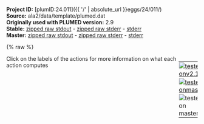 **Project ID:** [plumID:24.011]({{ '/' | absolute_url }}eggs/24/011/)  
**Source:** ala2/data/template/plumed.dat  
**Originally used with PLUMED version:** 2.9  
**Stable:** [zipped raw stdout](plumed.dat.plumed.stdout.txt.zip) - [zipped raw stderr](plumed.dat.plumed.stderr.txt.zip) - [stderr](plumed.dat.plumed.stderr)  
**Master:** [zipped raw stdout](plumed.dat.plumed_master.stdout.txt.zip) - [zipped raw stderr](plumed.dat.plumed_master.stderr.txt.zip) - [stderr](plumed.dat.plumed_master.stderr)  

{% raw %}
<div style="width: 100%; float:left">
<div style="width: 90%; float:left" id="value_details_data/ala2/data/template/plumed.dat"> Click on the labels of the actions for more information on what each action computes </div>
<div style="width: 10%; float:left"><table><tr><td style="padding:1px"><a href="plumed.dat.plumed.stderr"><img src="https://img.shields.io/badge/v2.10-passing-green.svg" alt="tested onv2.10" /></a></td></tr><tr><td style="padding:1px"><a href="plumed.dat.plumed_master.stderr"><img src="https://img.shields.io/badge/master-failed-red.svg" alt="tested onmaster" /></a></td></tr><tr><td style="padding:1px"><img src="https://img.shields.io/badge/with-LOAD-yellow.svg" alt="tested on master" /></td></tr>
</table></div></div>
<pre style="width=97%;">
<span class="plumedtooltip" style="color:blue"># vim:ft=plumed<span class="right">Enables syntax highlighting for PLUMED files in vim. See <a href="https://www.plumed.org/doc-master/user-doc/html/_vim_syntax.html">here for more details. </a><i></i></span></span>
<br/><span class="plumedtooltip" style="color:green">LOAD<span class="right">Loads a library, possibly defining new actions. <a href="https://www.plumed.org/doc-master/user-doc/html/_l_o_a_d.html" style="color:green">More details</a><i></i></span></span> <span class="plumedtooltip">FILE<span class="right">file to be loaded<i></i></span></span>=./pytorch_model_bias.cpp
<span style="color:blue" class="comment">#LOAD FILE=./pytorch_model_bias.so</span>
<br/><span style="display:none;" id="data/ala2/data/template/plumed.dat">The LOAD action with label <b></b> calculates something</span><span class="plumedtooltip" style="color:green">MOLINFO<span class="right">This command is used to provide information on the molecules that are present in your system. <a href="https://www.plumed.org/doc-master/user-doc/html/_m_o_l_i_n_f_o.html" style="color:green">More details</a><i></i></span></span> <span class="plumedtooltip">STRUCTURE<span class="right">a file in pdb format containing a reference structure<i></i></span></span>=<b name="data/ala2/data/template/plumed.dat">../input.ala2.pdb</b>

<b name="data/ala2/data/template/plumed.datphi" onclick='showPath("data/ala2/data/template/plumed.dat","data/ala2/data/template/plumed.datphi","data/ala2/data/template/plumed.datphi","brown")'>phi</b>: <span class="plumedtooltip" style="color:green">TORSION<span class="right">Calculate a torsional angle. <a href="https://www.plumed.org/doc-master/user-doc/html/_t_o_r_s_i_o_n.html" style="color:green">More details</a><i></i></span></span> <span class="plumedtooltip">ATOMS<span class="right">the four atoms involved in the torsional angle<i></i></span></span>=5,7,9,15
<span style="display:none;" id="data/ala2/data/template/plumed.datphi">The TORSION action with label <b>phi</b> calculates the following quantities:<table  align="center" frame="void" width="95%" cellpadding="5%"><tr><td width="5%"><b> Quantity </b>  </td><td><b> Description </b> </td></tr><tr><td width="5%">phi.value</td><td>the TORSION involving these atoms</td></tr></table></span><b name="data/ala2/data/template/plumed.datpsi" onclick='showPath("data/ala2/data/template/plumed.dat","data/ala2/data/template/plumed.datpsi","data/ala2/data/template/plumed.datpsi","brown")'>psi</b>: <span class="plumedtooltip" style="color:green">TORSION<span class="right">Calculate a torsional angle. <a href="https://www.plumed.org/doc-master/user-doc/html/_t_o_r_s_i_o_n.html" style="color:green">More details</a><i></i></span></span> <span class="plumedtooltip">ATOMS<span class="right">the four atoms involved in the torsional angle<i></i></span></span>=7,9,15,17
<span style="display:none;" id="data/ala2/data/template/plumed.datpsi">The TORSION action with label <b>psi</b> calculates the following quantities:<table  align="center" frame="void" width="95%" cellpadding="5%"><tr><td width="5%"><b> Quantity </b>  </td><td><b> Description </b> </td></tr><tr><td width="5%">psi.value</td><td>the TORSION involving these atoms</td></tr></table></span><b name="data/ala2/data/template/plumed.dattheta" onclick='showPath("data/ala2/data/template/plumed.dat","data/ala2/data/template/plumed.dattheta","data/ala2/data/template/plumed.dattheta","brown")'>theta</b>: <span class="plumedtooltip" style="color:green">TORSION<span class="right">Calculate a torsional angle. <a href="https://www.plumed.org/doc-master/user-doc/html/_t_o_r_s_i_o_n.html" style="color:green">More details</a><i></i></span></span> <span class="plumedtooltip">ATOMS<span class="right">the four atoms involved in the torsional angle<i></i></span></span>=6,5,7,9

<span style="display:none;" id="data/ala2/data/template/plumed.dattheta">The TORSION action with label <b>theta</b> calculates the following quantities:<table  align="center" frame="void" width="95%" cellpadding="5%"><tr><td width="5%"><b> Quantity </b>  </td><td><b> Description </b> </td></tr><tr><td width="5%">theta.value</td><td>the TORSION involving these atoms</td></tr></table></span><b name="data/ala2/data/template/plumed.datene" onclick='showPath("data/ala2/data/template/plumed.dat","data/ala2/data/template/plumed.datene","data/ala2/data/template/plumed.datene","brown")'>ene</b>: <span class="plumedtooltip" style="color:green">ENERGY<span class="right">Calculate the total potential energy of the simulation box. <a href="https://www.plumed.org/doc-master/user-doc/html/_e_n_e_r_g_y.html" style="color:green">More details</a><i></i></span></span>
<br/><span style="display:none;" id="data/ala2/data/template/plumed.datene">The ENERGY action with label <b>ene</b> calculates something</span><b name="data/ala2/data/template/plumed.datx1" onclick='showPath("data/ala2/data/template/plumed.dat","data/ala2/data/template/plumed.datx1","data/ala2/data/template/plumed.datx1","brown")'>x1</b>: <span class="plumedtooltip" style="color:green">DISTANCE<span class="right">Calculate the distance between a pair of atoms. <a href="https://www.plumed.org/doc-master/user-doc/html/_d_i_s_t_a_n_c_e.html" style="color:green">More details</a><i></i></span></span> <span class="plumedtooltip">ATOMS<span class="right">the pair of atom that we are calculating the distance between<i></i></span></span>=2,5
<span style="display:none;" id="data/ala2/data/template/plumed.datx1">The DISTANCE action with label <b>x1</b> calculates the following quantities:<table  align="center" frame="void" width="95%" cellpadding="5%"><tr><td width="5%"><b> Quantity </b>  </td><td><b> Description </b> </td></tr><tr><td width="5%">x1.value</td><td>the DISTANCE between this pair of atoms</td></tr></table></span><b name="data/ala2/data/template/plumed.datx2" onclick='showPath("data/ala2/data/template/plumed.dat","data/ala2/data/template/plumed.datx2","data/ala2/data/template/plumed.datx2","brown")'>x2</b>: <span class="plumedtooltip" style="color:green">DISTANCE<span class="right">Calculate the distance between a pair of atoms. <a href="https://www.plumed.org/doc-master/user-doc/html/_d_i_s_t_a_n_c_e.html" style="color:green">More details</a><i></i></span></span> <span class="plumedtooltip">ATOMS<span class="right">the pair of atom that we are calculating the distance between<i></i></span></span>=2,6
<span style="display:none;" id="data/ala2/data/template/plumed.datx2">The DISTANCE action with label <b>x2</b> calculates the following quantities:<table  align="center" frame="void" width="95%" cellpadding="5%"><tr><td width="5%"><b> Quantity </b>  </td><td><b> Description </b> </td></tr><tr><td width="5%">x2.value</td><td>the DISTANCE between this pair of atoms</td></tr></table></span><b name="data/ala2/data/template/plumed.datx3" onclick='showPath("data/ala2/data/template/plumed.dat","data/ala2/data/template/plumed.datx3","data/ala2/data/template/plumed.datx3","brown")'>x3</b>: <span class="plumedtooltip" style="color:green">DISTANCE<span class="right">Calculate the distance between a pair of atoms. <a href="https://www.plumed.org/doc-master/user-doc/html/_d_i_s_t_a_n_c_e.html" style="color:green">More details</a><i></i></span></span> <span class="plumedtooltip">ATOMS<span class="right">the pair of atom that we are calculating the distance between<i></i></span></span>=2,7
<span style="display:none;" id="data/ala2/data/template/plumed.datx3">The DISTANCE action with label <b>x3</b> calculates the following quantities:<table  align="center" frame="void" width="95%" cellpadding="5%"><tr><td width="5%"><b> Quantity </b>  </td><td><b> Description </b> </td></tr><tr><td width="5%">x3.value</td><td>the DISTANCE between this pair of atoms</td></tr></table></span><b name="data/ala2/data/template/plumed.datx4" onclick='showPath("data/ala2/data/template/plumed.dat","data/ala2/data/template/plumed.datx4","data/ala2/data/template/plumed.datx4","brown")'>x4</b>: <span class="plumedtooltip" style="color:green">DISTANCE<span class="right">Calculate the distance between a pair of atoms. <a href="https://www.plumed.org/doc-master/user-doc/html/_d_i_s_t_a_n_c_e.html" style="color:green">More details</a><i></i></span></span> <span class="plumedtooltip">ATOMS<span class="right">the pair of atom that we are calculating the distance between<i></i></span></span>=2,9
<span style="display:none;" id="data/ala2/data/template/plumed.datx4">The DISTANCE action with label <b>x4</b> calculates the following quantities:<table  align="center" frame="void" width="95%" cellpadding="5%"><tr><td width="5%"><b> Quantity </b>  </td><td><b> Description </b> </td></tr><tr><td width="5%">x4.value</td><td>the DISTANCE between this pair of atoms</td></tr></table></span><b name="data/ala2/data/template/plumed.datx5" onclick='showPath("data/ala2/data/template/plumed.dat","data/ala2/data/template/plumed.datx5","data/ala2/data/template/plumed.datx5","brown")'>x5</b>: <span class="plumedtooltip" style="color:green">DISTANCE<span class="right">Calculate the distance between a pair of atoms. <a href="https://www.plumed.org/doc-master/user-doc/html/_d_i_s_t_a_n_c_e.html" style="color:green">More details</a><i></i></span></span> <span class="plumedtooltip">ATOMS<span class="right">the pair of atom that we are calculating the distance between<i></i></span></span>=2,11
<span style="display:none;" id="data/ala2/data/template/plumed.datx5">The DISTANCE action with label <b>x5</b> calculates the following quantities:<table  align="center" frame="void" width="95%" cellpadding="5%"><tr><td width="5%"><b> Quantity </b>  </td><td><b> Description </b> </td></tr><tr><td width="5%">x5.value</td><td>the DISTANCE between this pair of atoms</td></tr></table></span><b name="data/ala2/data/template/plumed.datx6" onclick='showPath("data/ala2/data/template/plumed.dat","data/ala2/data/template/plumed.datx6","data/ala2/data/template/plumed.datx6","brown")'>x6</b>: <span class="plumedtooltip" style="color:green">DISTANCE<span class="right">Calculate the distance between a pair of atoms. <a href="https://www.plumed.org/doc-master/user-doc/html/_d_i_s_t_a_n_c_e.html" style="color:green">More details</a><i></i></span></span> <span class="plumedtooltip">ATOMS<span class="right">the pair of atom that we are calculating the distance between<i></i></span></span>=2,15
<span style="display:none;" id="data/ala2/data/template/plumed.datx6">The DISTANCE action with label <b>x6</b> calculates the following quantities:<table  align="center" frame="void" width="95%" cellpadding="5%"><tr><td width="5%"><b> Quantity </b>  </td><td><b> Description </b> </td></tr><tr><td width="5%">x6.value</td><td>the DISTANCE between this pair of atoms</td></tr></table></span><b name="data/ala2/data/template/plumed.datx7" onclick='showPath("data/ala2/data/template/plumed.dat","data/ala2/data/template/plumed.datx7","data/ala2/data/template/plumed.datx7","brown")'>x7</b>: <span class="plumedtooltip" style="color:green">DISTANCE<span class="right">Calculate the distance between a pair of atoms. <a href="https://www.plumed.org/doc-master/user-doc/html/_d_i_s_t_a_n_c_e.html" style="color:green">More details</a><i></i></span></span> <span class="plumedtooltip">ATOMS<span class="right">the pair of atom that we are calculating the distance between<i></i></span></span>=2,16
<span style="display:none;" id="data/ala2/data/template/plumed.datx7">The DISTANCE action with label <b>x7</b> calculates the following quantities:<table  align="center" frame="void" width="95%" cellpadding="5%"><tr><td width="5%"><b> Quantity </b>  </td><td><b> Description </b> </td></tr><tr><td width="5%">x7.value</td><td>the DISTANCE between this pair of atoms</td></tr></table></span><b name="data/ala2/data/template/plumed.datx8" onclick='showPath("data/ala2/data/template/plumed.dat","data/ala2/data/template/plumed.datx8","data/ala2/data/template/plumed.datx8","brown")'>x8</b>: <span class="plumedtooltip" style="color:green">DISTANCE<span class="right">Calculate the distance between a pair of atoms. <a href="https://www.plumed.org/doc-master/user-doc/html/_d_i_s_t_a_n_c_e.html" style="color:green">More details</a><i></i></span></span> <span class="plumedtooltip">ATOMS<span class="right">the pair of atom that we are calculating the distance between<i></i></span></span>=2,17
<span style="display:none;" id="data/ala2/data/template/plumed.datx8">The DISTANCE action with label <b>x8</b> calculates the following quantities:<table  align="center" frame="void" width="95%" cellpadding="5%"><tr><td width="5%"><b> Quantity </b>  </td><td><b> Description </b> </td></tr><tr><td width="5%">x8.value</td><td>the DISTANCE between this pair of atoms</td></tr></table></span><b name="data/ala2/data/template/plumed.datx9" onclick='showPath("data/ala2/data/template/plumed.dat","data/ala2/data/template/plumed.datx9","data/ala2/data/template/plumed.datx9","brown")'>x9</b>: <span class="plumedtooltip" style="color:green">DISTANCE<span class="right">Calculate the distance between a pair of atoms. <a href="https://www.plumed.org/doc-master/user-doc/html/_d_i_s_t_a_n_c_e.html" style="color:green">More details</a><i></i></span></span> <span class="plumedtooltip">ATOMS<span class="right">the pair of atom that we are calculating the distance between<i></i></span></span>=2,19
<span style="display:none;" id="data/ala2/data/template/plumed.datx9">The DISTANCE action with label <b>x9</b> calculates the following quantities:<table  align="center" frame="void" width="95%" cellpadding="5%"><tr><td width="5%"><b> Quantity </b>  </td><td><b> Description </b> </td></tr><tr><td width="5%">x9.value</td><td>the DISTANCE between this pair of atoms</td></tr></table></span><b name="data/ala2/data/template/plumed.datx10" onclick='showPath("data/ala2/data/template/plumed.dat","data/ala2/data/template/plumed.datx10","data/ala2/data/template/plumed.datx10","brown")'>x10</b>: <span class="plumedtooltip" style="color:green">DISTANCE<span class="right">Calculate the distance between a pair of atoms. <a href="https://www.plumed.org/doc-master/user-doc/html/_d_i_s_t_a_n_c_e.html" style="color:green">More details</a><i></i></span></span> <span class="plumedtooltip">ATOMS<span class="right">the pair of atom that we are calculating the distance between<i></i></span></span>=5,6
<span style="display:none;" id="data/ala2/data/template/plumed.datx10">The DISTANCE action with label <b>x10</b> calculates the following quantities:<table  align="center" frame="void" width="95%" cellpadding="5%"><tr><td width="5%"><b> Quantity </b>  </td><td><b> Description </b> </td></tr><tr><td width="5%">x10.value</td><td>the DISTANCE between this pair of atoms</td></tr></table></span><b name="data/ala2/data/template/plumed.datx11" onclick='showPath("data/ala2/data/template/plumed.dat","data/ala2/data/template/plumed.datx11","data/ala2/data/template/plumed.datx11","brown")'>x11</b>: <span class="plumedtooltip" style="color:green">DISTANCE<span class="right">Calculate the distance between a pair of atoms. <a href="https://www.plumed.org/doc-master/user-doc/html/_d_i_s_t_a_n_c_e.html" style="color:green">More details</a><i></i></span></span> <span class="plumedtooltip">ATOMS<span class="right">the pair of atom that we are calculating the distance between<i></i></span></span>=5,7
<span style="display:none;" id="data/ala2/data/template/plumed.datx11">The DISTANCE action with label <b>x11</b> calculates the following quantities:<table  align="center" frame="void" width="95%" cellpadding="5%"><tr><td width="5%"><b> Quantity </b>  </td><td><b> Description </b> </td></tr><tr><td width="5%">x11.value</td><td>the DISTANCE between this pair of atoms</td></tr></table></span><b name="data/ala2/data/template/plumed.datx12" onclick='showPath("data/ala2/data/template/plumed.dat","data/ala2/data/template/plumed.datx12","data/ala2/data/template/plumed.datx12","brown")'>x12</b>: <span class="plumedtooltip" style="color:green">DISTANCE<span class="right">Calculate the distance between a pair of atoms. <a href="https://www.plumed.org/doc-master/user-doc/html/_d_i_s_t_a_n_c_e.html" style="color:green">More details</a><i></i></span></span> <span class="plumedtooltip">ATOMS<span class="right">the pair of atom that we are calculating the distance between<i></i></span></span>=5,9
<span style="display:none;" id="data/ala2/data/template/plumed.datx12">The DISTANCE action with label <b>x12</b> calculates the following quantities:<table  align="center" frame="void" width="95%" cellpadding="5%"><tr><td width="5%"><b> Quantity </b>  </td><td><b> Description </b> </td></tr><tr><td width="5%">x12.value</td><td>the DISTANCE between this pair of atoms</td></tr></table></span><b name="data/ala2/data/template/plumed.datx13" onclick='showPath("data/ala2/data/template/plumed.dat","data/ala2/data/template/plumed.datx13","data/ala2/data/template/plumed.datx13","brown")'>x13</b>: <span class="plumedtooltip" style="color:green">DISTANCE<span class="right">Calculate the distance between a pair of atoms. <a href="https://www.plumed.org/doc-master/user-doc/html/_d_i_s_t_a_n_c_e.html" style="color:green">More details</a><i></i></span></span> <span class="plumedtooltip">ATOMS<span class="right">the pair of atom that we are calculating the distance between<i></i></span></span>=5,11
<span style="display:none;" id="data/ala2/data/template/plumed.datx13">The DISTANCE action with label <b>x13</b> calculates the following quantities:<table  align="center" frame="void" width="95%" cellpadding="5%"><tr><td width="5%"><b> Quantity </b>  </td><td><b> Description </b> </td></tr><tr><td width="5%">x13.value</td><td>the DISTANCE between this pair of atoms</td></tr></table></span><b name="data/ala2/data/template/plumed.datx14" onclick='showPath("data/ala2/data/template/plumed.dat","data/ala2/data/template/plumed.datx14","data/ala2/data/template/plumed.datx14","brown")'>x14</b>: <span class="plumedtooltip" style="color:green">DISTANCE<span class="right">Calculate the distance between a pair of atoms. <a href="https://www.plumed.org/doc-master/user-doc/html/_d_i_s_t_a_n_c_e.html" style="color:green">More details</a><i></i></span></span> <span class="plumedtooltip">ATOMS<span class="right">the pair of atom that we are calculating the distance between<i></i></span></span>=5,15
<span style="display:none;" id="data/ala2/data/template/plumed.datx14">The DISTANCE action with label <b>x14</b> calculates the following quantities:<table  align="center" frame="void" width="95%" cellpadding="5%"><tr><td width="5%"><b> Quantity </b>  </td><td><b> Description </b> </td></tr><tr><td width="5%">x14.value</td><td>the DISTANCE between this pair of atoms</td></tr></table></span><b name="data/ala2/data/template/plumed.datx15" onclick='showPath("data/ala2/data/template/plumed.dat","data/ala2/data/template/plumed.datx15","data/ala2/data/template/plumed.datx15","brown")'>x15</b>: <span class="plumedtooltip" style="color:green">DISTANCE<span class="right">Calculate the distance between a pair of atoms. <a href="https://www.plumed.org/doc-master/user-doc/html/_d_i_s_t_a_n_c_e.html" style="color:green">More details</a><i></i></span></span> <span class="plumedtooltip">ATOMS<span class="right">the pair of atom that we are calculating the distance between<i></i></span></span>=5,16
<span style="display:none;" id="data/ala2/data/template/plumed.datx15">The DISTANCE action with label <b>x15</b> calculates the following quantities:<table  align="center" frame="void" width="95%" cellpadding="5%"><tr><td width="5%"><b> Quantity </b>  </td><td><b> Description </b> </td></tr><tr><td width="5%">x15.value</td><td>the DISTANCE between this pair of atoms</td></tr></table></span><b name="data/ala2/data/template/plumed.datx16" onclick='showPath("data/ala2/data/template/plumed.dat","data/ala2/data/template/plumed.datx16","data/ala2/data/template/plumed.datx16","brown")'>x16</b>: <span class="plumedtooltip" style="color:green">DISTANCE<span class="right">Calculate the distance between a pair of atoms. <a href="https://www.plumed.org/doc-master/user-doc/html/_d_i_s_t_a_n_c_e.html" style="color:green">More details</a><i></i></span></span> <span class="plumedtooltip">ATOMS<span class="right">the pair of atom that we are calculating the distance between<i></i></span></span>=5,17
<span style="display:none;" id="data/ala2/data/template/plumed.datx16">The DISTANCE action with label <b>x16</b> calculates the following quantities:<table  align="center" frame="void" width="95%" cellpadding="5%"><tr><td width="5%"><b> Quantity </b>  </td><td><b> Description </b> </td></tr><tr><td width="5%">x16.value</td><td>the DISTANCE between this pair of atoms</td></tr></table></span><b name="data/ala2/data/template/plumed.datx17" onclick='showPath("data/ala2/data/template/plumed.dat","data/ala2/data/template/plumed.datx17","data/ala2/data/template/plumed.datx17","brown")'>x17</b>: <span class="plumedtooltip" style="color:green">DISTANCE<span class="right">Calculate the distance between a pair of atoms. <a href="https://www.plumed.org/doc-master/user-doc/html/_d_i_s_t_a_n_c_e.html" style="color:green">More details</a><i></i></span></span> <span class="plumedtooltip">ATOMS<span class="right">the pair of atom that we are calculating the distance between<i></i></span></span>=5,19
<span style="display:none;" id="data/ala2/data/template/plumed.datx17">The DISTANCE action with label <b>x17</b> calculates the following quantities:<table  align="center" frame="void" width="95%" cellpadding="5%"><tr><td width="5%"><b> Quantity </b>  </td><td><b> Description </b> </td></tr><tr><td width="5%">x17.value</td><td>the DISTANCE between this pair of atoms</td></tr></table></span><b name="data/ala2/data/template/plumed.datx18" onclick='showPath("data/ala2/data/template/plumed.dat","data/ala2/data/template/plumed.datx18","data/ala2/data/template/plumed.datx18","brown")'>x18</b>: <span class="plumedtooltip" style="color:green">DISTANCE<span class="right">Calculate the distance between a pair of atoms. <a href="https://www.plumed.org/doc-master/user-doc/html/_d_i_s_t_a_n_c_e.html" style="color:green">More details</a><i></i></span></span> <span class="plumedtooltip">ATOMS<span class="right">the pair of atom that we are calculating the distance between<i></i></span></span>=6,7
<span style="display:none;" id="data/ala2/data/template/plumed.datx18">The DISTANCE action with label <b>x18</b> calculates the following quantities:<table  align="center" frame="void" width="95%" cellpadding="5%"><tr><td width="5%"><b> Quantity </b>  </td><td><b> Description </b> </td></tr><tr><td width="5%">x18.value</td><td>the DISTANCE between this pair of atoms</td></tr></table></span><b name="data/ala2/data/template/plumed.datx19" onclick='showPath("data/ala2/data/template/plumed.dat","data/ala2/data/template/plumed.datx19","data/ala2/data/template/plumed.datx19","brown")'>x19</b>: <span class="plumedtooltip" style="color:green">DISTANCE<span class="right">Calculate the distance between a pair of atoms. <a href="https://www.plumed.org/doc-master/user-doc/html/_d_i_s_t_a_n_c_e.html" style="color:green">More details</a><i></i></span></span> <span class="plumedtooltip">ATOMS<span class="right">the pair of atom that we are calculating the distance between<i></i></span></span>=6,9
<span style="display:none;" id="data/ala2/data/template/plumed.datx19">The DISTANCE action with label <b>x19</b> calculates the following quantities:<table  align="center" frame="void" width="95%" cellpadding="5%"><tr><td width="5%"><b> Quantity </b>  </td><td><b> Description </b> </td></tr><tr><td width="5%">x19.value</td><td>the DISTANCE between this pair of atoms</td></tr></table></span><b name="data/ala2/data/template/plumed.datx20" onclick='showPath("data/ala2/data/template/plumed.dat","data/ala2/data/template/plumed.datx20","data/ala2/data/template/plumed.datx20","brown")'>x20</b>: <span class="plumedtooltip" style="color:green">DISTANCE<span class="right">Calculate the distance between a pair of atoms. <a href="https://www.plumed.org/doc-master/user-doc/html/_d_i_s_t_a_n_c_e.html" style="color:green">More details</a><i></i></span></span> <span class="plumedtooltip">ATOMS<span class="right">the pair of atom that we are calculating the distance between<i></i></span></span>=6,11
<span style="display:none;" id="data/ala2/data/template/plumed.datx20">The DISTANCE action with label <b>x20</b> calculates the following quantities:<table  align="center" frame="void" width="95%" cellpadding="5%"><tr><td width="5%"><b> Quantity </b>  </td><td><b> Description </b> </td></tr><tr><td width="5%">x20.value</td><td>the DISTANCE between this pair of atoms</td></tr></table></span><b name="data/ala2/data/template/plumed.datx21" onclick='showPath("data/ala2/data/template/plumed.dat","data/ala2/data/template/plumed.datx21","data/ala2/data/template/plumed.datx21","brown")'>x21</b>: <span class="plumedtooltip" style="color:green">DISTANCE<span class="right">Calculate the distance between a pair of atoms. <a href="https://www.plumed.org/doc-master/user-doc/html/_d_i_s_t_a_n_c_e.html" style="color:green">More details</a><i></i></span></span> <span class="plumedtooltip">ATOMS<span class="right">the pair of atom that we are calculating the distance between<i></i></span></span>=6,15
<span style="display:none;" id="data/ala2/data/template/plumed.datx21">The DISTANCE action with label <b>x21</b> calculates the following quantities:<table  align="center" frame="void" width="95%" cellpadding="5%"><tr><td width="5%"><b> Quantity </b>  </td><td><b> Description </b> </td></tr><tr><td width="5%">x21.value</td><td>the DISTANCE between this pair of atoms</td></tr></table></span><b name="data/ala2/data/template/plumed.datx22" onclick='showPath("data/ala2/data/template/plumed.dat","data/ala2/data/template/plumed.datx22","data/ala2/data/template/plumed.datx22","brown")'>x22</b>: <span class="plumedtooltip" style="color:green">DISTANCE<span class="right">Calculate the distance between a pair of atoms. <a href="https://www.plumed.org/doc-master/user-doc/html/_d_i_s_t_a_n_c_e.html" style="color:green">More details</a><i></i></span></span> <span class="plumedtooltip">ATOMS<span class="right">the pair of atom that we are calculating the distance between<i></i></span></span>=6,16
<span style="display:none;" id="data/ala2/data/template/plumed.datx22">The DISTANCE action with label <b>x22</b> calculates the following quantities:<table  align="center" frame="void" width="95%" cellpadding="5%"><tr><td width="5%"><b> Quantity </b>  </td><td><b> Description </b> </td></tr><tr><td width="5%">x22.value</td><td>the DISTANCE between this pair of atoms</td></tr></table></span><b name="data/ala2/data/template/plumed.datx23" onclick='showPath("data/ala2/data/template/plumed.dat","data/ala2/data/template/plumed.datx23","data/ala2/data/template/plumed.datx23","brown")'>x23</b>: <span class="plumedtooltip" style="color:green">DISTANCE<span class="right">Calculate the distance between a pair of atoms. <a href="https://www.plumed.org/doc-master/user-doc/html/_d_i_s_t_a_n_c_e.html" style="color:green">More details</a><i></i></span></span> <span class="plumedtooltip">ATOMS<span class="right">the pair of atom that we are calculating the distance between<i></i></span></span>=6,17
<span style="display:none;" id="data/ala2/data/template/plumed.datx23">The DISTANCE action with label <b>x23</b> calculates the following quantities:<table  align="center" frame="void" width="95%" cellpadding="5%"><tr><td width="5%"><b> Quantity </b>  </td><td><b> Description </b> </td></tr><tr><td width="5%">x23.value</td><td>the DISTANCE between this pair of atoms</td></tr></table></span><b name="data/ala2/data/template/plumed.datx24" onclick='showPath("data/ala2/data/template/plumed.dat","data/ala2/data/template/plumed.datx24","data/ala2/data/template/plumed.datx24","brown")'>x24</b>: <span class="plumedtooltip" style="color:green">DISTANCE<span class="right">Calculate the distance between a pair of atoms. <a href="https://www.plumed.org/doc-master/user-doc/html/_d_i_s_t_a_n_c_e.html" style="color:green">More details</a><i></i></span></span> <span class="plumedtooltip">ATOMS<span class="right">the pair of atom that we are calculating the distance between<i></i></span></span>=6,19
<span style="display:none;" id="data/ala2/data/template/plumed.datx24">The DISTANCE action with label <b>x24</b> calculates the following quantities:<table  align="center" frame="void" width="95%" cellpadding="5%"><tr><td width="5%"><b> Quantity </b>  </td><td><b> Description </b> </td></tr><tr><td width="5%">x24.value</td><td>the DISTANCE between this pair of atoms</td></tr></table></span><b name="data/ala2/data/template/plumed.datx25" onclick='showPath("data/ala2/data/template/plumed.dat","data/ala2/data/template/plumed.datx25","data/ala2/data/template/plumed.datx25","brown")'>x25</b>: <span class="plumedtooltip" style="color:green">DISTANCE<span class="right">Calculate the distance between a pair of atoms. <a href="https://www.plumed.org/doc-master/user-doc/html/_d_i_s_t_a_n_c_e.html" style="color:green">More details</a><i></i></span></span> <span class="plumedtooltip">ATOMS<span class="right">the pair of atom that we are calculating the distance between<i></i></span></span>=7,9
<span style="display:none;" id="data/ala2/data/template/plumed.datx25">The DISTANCE action with label <b>x25</b> calculates the following quantities:<table  align="center" frame="void" width="95%" cellpadding="5%"><tr><td width="5%"><b> Quantity </b>  </td><td><b> Description </b> </td></tr><tr><td width="5%">x25.value</td><td>the DISTANCE between this pair of atoms</td></tr></table></span><b name="data/ala2/data/template/plumed.datx26" onclick='showPath("data/ala2/data/template/plumed.dat","data/ala2/data/template/plumed.datx26","data/ala2/data/template/plumed.datx26","brown")'>x26</b>: <span class="plumedtooltip" style="color:green">DISTANCE<span class="right">Calculate the distance between a pair of atoms. <a href="https://www.plumed.org/doc-master/user-doc/html/_d_i_s_t_a_n_c_e.html" style="color:green">More details</a><i></i></span></span> <span class="plumedtooltip">ATOMS<span class="right">the pair of atom that we are calculating the distance between<i></i></span></span>=7,11
<span style="display:none;" id="data/ala2/data/template/plumed.datx26">The DISTANCE action with label <b>x26</b> calculates the following quantities:<table  align="center" frame="void" width="95%" cellpadding="5%"><tr><td width="5%"><b> Quantity </b>  </td><td><b> Description </b> </td></tr><tr><td width="5%">x26.value</td><td>the DISTANCE between this pair of atoms</td></tr></table></span><b name="data/ala2/data/template/plumed.datx27" onclick='showPath("data/ala2/data/template/plumed.dat","data/ala2/data/template/plumed.datx27","data/ala2/data/template/plumed.datx27","brown")'>x27</b>: <span class="plumedtooltip" style="color:green">DISTANCE<span class="right">Calculate the distance between a pair of atoms. <a href="https://www.plumed.org/doc-master/user-doc/html/_d_i_s_t_a_n_c_e.html" style="color:green">More details</a><i></i></span></span> <span class="plumedtooltip">ATOMS<span class="right">the pair of atom that we are calculating the distance between<i></i></span></span>=7,15
<span style="display:none;" id="data/ala2/data/template/plumed.datx27">The DISTANCE action with label <b>x27</b> calculates the following quantities:<table  align="center" frame="void" width="95%" cellpadding="5%"><tr><td width="5%"><b> Quantity </b>  </td><td><b> Description </b> </td></tr><tr><td width="5%">x27.value</td><td>the DISTANCE between this pair of atoms</td></tr></table></span><b name="data/ala2/data/template/plumed.datx28" onclick='showPath("data/ala2/data/template/plumed.dat","data/ala2/data/template/plumed.datx28","data/ala2/data/template/plumed.datx28","brown")'>x28</b>: <span class="plumedtooltip" style="color:green">DISTANCE<span class="right">Calculate the distance between a pair of atoms. <a href="https://www.plumed.org/doc-master/user-doc/html/_d_i_s_t_a_n_c_e.html" style="color:green">More details</a><i></i></span></span> <span class="plumedtooltip">ATOMS<span class="right">the pair of atom that we are calculating the distance between<i></i></span></span>=7,16
<span style="display:none;" id="data/ala2/data/template/plumed.datx28">The DISTANCE action with label <b>x28</b> calculates the following quantities:<table  align="center" frame="void" width="95%" cellpadding="5%"><tr><td width="5%"><b> Quantity </b>  </td><td><b> Description </b> </td></tr><tr><td width="5%">x28.value</td><td>the DISTANCE between this pair of atoms</td></tr></table></span><b name="data/ala2/data/template/plumed.datx29" onclick='showPath("data/ala2/data/template/plumed.dat","data/ala2/data/template/plumed.datx29","data/ala2/data/template/plumed.datx29","brown")'>x29</b>: <span class="plumedtooltip" style="color:green">DISTANCE<span class="right">Calculate the distance between a pair of atoms. <a href="https://www.plumed.org/doc-master/user-doc/html/_d_i_s_t_a_n_c_e.html" style="color:green">More details</a><i></i></span></span> <span class="plumedtooltip">ATOMS<span class="right">the pair of atom that we are calculating the distance between<i></i></span></span>=7,17
<span style="display:none;" id="data/ala2/data/template/plumed.datx29">The DISTANCE action with label <b>x29</b> calculates the following quantities:<table  align="center" frame="void" width="95%" cellpadding="5%"><tr><td width="5%"><b> Quantity </b>  </td><td><b> Description </b> </td></tr><tr><td width="5%">x29.value</td><td>the DISTANCE between this pair of atoms</td></tr></table></span><b name="data/ala2/data/template/plumed.datx30" onclick='showPath("data/ala2/data/template/plumed.dat","data/ala2/data/template/plumed.datx30","data/ala2/data/template/plumed.datx30","brown")'>x30</b>: <span class="plumedtooltip" style="color:green">DISTANCE<span class="right">Calculate the distance between a pair of atoms. <a href="https://www.plumed.org/doc-master/user-doc/html/_d_i_s_t_a_n_c_e.html" style="color:green">More details</a><i></i></span></span> <span class="plumedtooltip">ATOMS<span class="right">the pair of atom that we are calculating the distance between<i></i></span></span>=7,19
<span style="display:none;" id="data/ala2/data/template/plumed.datx30">The DISTANCE action with label <b>x30</b> calculates the following quantities:<table  align="center" frame="void" width="95%" cellpadding="5%"><tr><td width="5%"><b> Quantity </b>  </td><td><b> Description </b> </td></tr><tr><td width="5%">x30.value</td><td>the DISTANCE between this pair of atoms</td></tr></table></span><b name="data/ala2/data/template/plumed.datx31" onclick='showPath("data/ala2/data/template/plumed.dat","data/ala2/data/template/plumed.datx31","data/ala2/data/template/plumed.datx31","brown")'>x31</b>: <span class="plumedtooltip" style="color:green">DISTANCE<span class="right">Calculate the distance between a pair of atoms. <a href="https://www.plumed.org/doc-master/user-doc/html/_d_i_s_t_a_n_c_e.html" style="color:green">More details</a><i></i></span></span> <span class="plumedtooltip">ATOMS<span class="right">the pair of atom that we are calculating the distance between<i></i></span></span>=9,11
<span style="display:none;" id="data/ala2/data/template/plumed.datx31">The DISTANCE action with label <b>x31</b> calculates the following quantities:<table  align="center" frame="void" width="95%" cellpadding="5%"><tr><td width="5%"><b> Quantity </b>  </td><td><b> Description </b> </td></tr><tr><td width="5%">x31.value</td><td>the DISTANCE between this pair of atoms</td></tr></table></span><b name="data/ala2/data/template/plumed.datx32" onclick='showPath("data/ala2/data/template/plumed.dat","data/ala2/data/template/plumed.datx32","data/ala2/data/template/plumed.datx32","brown")'>x32</b>: <span class="plumedtooltip" style="color:green">DISTANCE<span class="right">Calculate the distance between a pair of atoms. <a href="https://www.plumed.org/doc-master/user-doc/html/_d_i_s_t_a_n_c_e.html" style="color:green">More details</a><i></i></span></span> <span class="plumedtooltip">ATOMS<span class="right">the pair of atom that we are calculating the distance between<i></i></span></span>=9,15
<span style="display:none;" id="data/ala2/data/template/plumed.datx32">The DISTANCE action with label <b>x32</b> calculates the following quantities:<table  align="center" frame="void" width="95%" cellpadding="5%"><tr><td width="5%"><b> Quantity </b>  </td><td><b> Description </b> </td></tr><tr><td width="5%">x32.value</td><td>the DISTANCE between this pair of atoms</td></tr></table></span><b name="data/ala2/data/template/plumed.datx33" onclick='showPath("data/ala2/data/template/plumed.dat","data/ala2/data/template/plumed.datx33","data/ala2/data/template/plumed.datx33","brown")'>x33</b>: <span class="plumedtooltip" style="color:green">DISTANCE<span class="right">Calculate the distance between a pair of atoms. <a href="https://www.plumed.org/doc-master/user-doc/html/_d_i_s_t_a_n_c_e.html" style="color:green">More details</a><i></i></span></span> <span class="plumedtooltip">ATOMS<span class="right">the pair of atom that we are calculating the distance between<i></i></span></span>=9,16
<span style="display:none;" id="data/ala2/data/template/plumed.datx33">The DISTANCE action with label <b>x33</b> calculates the following quantities:<table  align="center" frame="void" width="95%" cellpadding="5%"><tr><td width="5%"><b> Quantity </b>  </td><td><b> Description </b> </td></tr><tr><td width="5%">x33.value</td><td>the DISTANCE between this pair of atoms</td></tr></table></span><b name="data/ala2/data/template/plumed.datx34" onclick='showPath("data/ala2/data/template/plumed.dat","data/ala2/data/template/plumed.datx34","data/ala2/data/template/plumed.datx34","brown")'>x34</b>: <span class="plumedtooltip" style="color:green">DISTANCE<span class="right">Calculate the distance between a pair of atoms. <a href="https://www.plumed.org/doc-master/user-doc/html/_d_i_s_t_a_n_c_e.html" style="color:green">More details</a><i></i></span></span> <span class="plumedtooltip">ATOMS<span class="right">the pair of atom that we are calculating the distance between<i></i></span></span>=9,17
<span style="display:none;" id="data/ala2/data/template/plumed.datx34">The DISTANCE action with label <b>x34</b> calculates the following quantities:<table  align="center" frame="void" width="95%" cellpadding="5%"><tr><td width="5%"><b> Quantity </b>  </td><td><b> Description </b> </td></tr><tr><td width="5%">x34.value</td><td>the DISTANCE between this pair of atoms</td></tr></table></span><b name="data/ala2/data/template/plumed.datx35" onclick='showPath("data/ala2/data/template/plumed.dat","data/ala2/data/template/plumed.datx35","data/ala2/data/template/plumed.datx35","brown")'>x35</b>: <span class="plumedtooltip" style="color:green">DISTANCE<span class="right">Calculate the distance between a pair of atoms. <a href="https://www.plumed.org/doc-master/user-doc/html/_d_i_s_t_a_n_c_e.html" style="color:green">More details</a><i></i></span></span> <span class="plumedtooltip">ATOMS<span class="right">the pair of atom that we are calculating the distance between<i></i></span></span>=9,19
<span style="display:none;" id="data/ala2/data/template/plumed.datx35">The DISTANCE action with label <b>x35</b> calculates the following quantities:<table  align="center" frame="void" width="95%" cellpadding="5%"><tr><td width="5%"><b> Quantity </b>  </td><td><b> Description </b> </td></tr><tr><td width="5%">x35.value</td><td>the DISTANCE between this pair of atoms</td></tr></table></span><b name="data/ala2/data/template/plumed.datx36" onclick='showPath("data/ala2/data/template/plumed.dat","data/ala2/data/template/plumed.datx36","data/ala2/data/template/plumed.datx36","brown")'>x36</b>: <span class="plumedtooltip" style="color:green">DISTANCE<span class="right">Calculate the distance between a pair of atoms. <a href="https://www.plumed.org/doc-master/user-doc/html/_d_i_s_t_a_n_c_e.html" style="color:green">More details</a><i></i></span></span> <span class="plumedtooltip">ATOMS<span class="right">the pair of atom that we are calculating the distance between<i></i></span></span>=11,15
<span style="display:none;" id="data/ala2/data/template/plumed.datx36">The DISTANCE action with label <b>x36</b> calculates the following quantities:<table  align="center" frame="void" width="95%" cellpadding="5%"><tr><td width="5%"><b> Quantity </b>  </td><td><b> Description </b> </td></tr><tr><td width="5%">x36.value</td><td>the DISTANCE between this pair of atoms</td></tr></table></span><b name="data/ala2/data/template/plumed.datx37" onclick='showPath("data/ala2/data/template/plumed.dat","data/ala2/data/template/plumed.datx37","data/ala2/data/template/plumed.datx37","brown")'>x37</b>: <span class="plumedtooltip" style="color:green">DISTANCE<span class="right">Calculate the distance between a pair of atoms. <a href="https://www.plumed.org/doc-master/user-doc/html/_d_i_s_t_a_n_c_e.html" style="color:green">More details</a><i></i></span></span> <span class="plumedtooltip">ATOMS<span class="right">the pair of atom that we are calculating the distance between<i></i></span></span>=11,16
<span style="display:none;" id="data/ala2/data/template/plumed.datx37">The DISTANCE action with label <b>x37</b> calculates the following quantities:<table  align="center" frame="void" width="95%" cellpadding="5%"><tr><td width="5%"><b> Quantity </b>  </td><td><b> Description </b> </td></tr><tr><td width="5%">x37.value</td><td>the DISTANCE between this pair of atoms</td></tr></table></span><b name="data/ala2/data/template/plumed.datx38" onclick='showPath("data/ala2/data/template/plumed.dat","data/ala2/data/template/plumed.datx38","data/ala2/data/template/plumed.datx38","brown")'>x38</b>: <span class="plumedtooltip" style="color:green">DISTANCE<span class="right">Calculate the distance between a pair of atoms. <a href="https://www.plumed.org/doc-master/user-doc/html/_d_i_s_t_a_n_c_e.html" style="color:green">More details</a><i></i></span></span> <span class="plumedtooltip">ATOMS<span class="right">the pair of atom that we are calculating the distance between<i></i></span></span>=11,17
<span style="display:none;" id="data/ala2/data/template/plumed.datx38">The DISTANCE action with label <b>x38</b> calculates the following quantities:<table  align="center" frame="void" width="95%" cellpadding="5%"><tr><td width="5%"><b> Quantity </b>  </td><td><b> Description </b> </td></tr><tr><td width="5%">x38.value</td><td>the DISTANCE between this pair of atoms</td></tr></table></span><b name="data/ala2/data/template/plumed.datx39" onclick='showPath("data/ala2/data/template/plumed.dat","data/ala2/data/template/plumed.datx39","data/ala2/data/template/plumed.datx39","brown")'>x39</b>: <span class="plumedtooltip" style="color:green">DISTANCE<span class="right">Calculate the distance between a pair of atoms. <a href="https://www.plumed.org/doc-master/user-doc/html/_d_i_s_t_a_n_c_e.html" style="color:green">More details</a><i></i></span></span> <span class="plumedtooltip">ATOMS<span class="right">the pair of atom that we are calculating the distance between<i></i></span></span>=11,19
<span style="display:none;" id="data/ala2/data/template/plumed.datx39">The DISTANCE action with label <b>x39</b> calculates the following quantities:<table  align="center" frame="void" width="95%" cellpadding="5%"><tr><td width="5%"><b> Quantity </b>  </td><td><b> Description </b> </td></tr><tr><td width="5%">x39.value</td><td>the DISTANCE between this pair of atoms</td></tr></table></span><b name="data/ala2/data/template/plumed.datx40" onclick='showPath("data/ala2/data/template/plumed.dat","data/ala2/data/template/plumed.datx40","data/ala2/data/template/plumed.datx40","brown")'>x40</b>: <span class="plumedtooltip" style="color:green">DISTANCE<span class="right">Calculate the distance between a pair of atoms. <a href="https://www.plumed.org/doc-master/user-doc/html/_d_i_s_t_a_n_c_e.html" style="color:green">More details</a><i></i></span></span> <span class="plumedtooltip">ATOMS<span class="right">the pair of atom that we are calculating the distance between<i></i></span></span>=15,16
<span style="display:none;" id="data/ala2/data/template/plumed.datx40">The DISTANCE action with label <b>x40</b> calculates the following quantities:<table  align="center" frame="void" width="95%" cellpadding="5%"><tr><td width="5%"><b> Quantity </b>  </td><td><b> Description </b> </td></tr><tr><td width="5%">x40.value</td><td>the DISTANCE between this pair of atoms</td></tr></table></span><b name="data/ala2/data/template/plumed.datx41" onclick='showPath("data/ala2/data/template/plumed.dat","data/ala2/data/template/plumed.datx41","data/ala2/data/template/plumed.datx41","brown")'>x41</b>: <span class="plumedtooltip" style="color:green">DISTANCE<span class="right">Calculate the distance between a pair of atoms. <a href="https://www.plumed.org/doc-master/user-doc/html/_d_i_s_t_a_n_c_e.html" style="color:green">More details</a><i></i></span></span> <span class="plumedtooltip">ATOMS<span class="right">the pair of atom that we are calculating the distance between<i></i></span></span>=15,17
<span style="display:none;" id="data/ala2/data/template/plumed.datx41">The DISTANCE action with label <b>x41</b> calculates the following quantities:<table  align="center" frame="void" width="95%" cellpadding="5%"><tr><td width="5%"><b> Quantity </b>  </td><td><b> Description </b> </td></tr><tr><td width="5%">x41.value</td><td>the DISTANCE between this pair of atoms</td></tr></table></span><b name="data/ala2/data/template/plumed.datx42" onclick='showPath("data/ala2/data/template/plumed.dat","data/ala2/data/template/plumed.datx42","data/ala2/data/template/plumed.datx42","brown")'>x42</b>: <span class="plumedtooltip" style="color:green">DISTANCE<span class="right">Calculate the distance between a pair of atoms. <a href="https://www.plumed.org/doc-master/user-doc/html/_d_i_s_t_a_n_c_e.html" style="color:green">More details</a><i></i></span></span> <span class="plumedtooltip">ATOMS<span class="right">the pair of atom that we are calculating the distance between<i></i></span></span>=15,19
<span style="display:none;" id="data/ala2/data/template/plumed.datx42">The DISTANCE action with label <b>x42</b> calculates the following quantities:<table  align="center" frame="void" width="95%" cellpadding="5%"><tr><td width="5%"><b> Quantity </b>  </td><td><b> Description </b> </td></tr><tr><td width="5%">x42.value</td><td>the DISTANCE between this pair of atoms</td></tr></table></span><b name="data/ala2/data/template/plumed.datx43" onclick='showPath("data/ala2/data/template/plumed.dat","data/ala2/data/template/plumed.datx43","data/ala2/data/template/plumed.datx43","brown")'>x43</b>: <span class="plumedtooltip" style="color:green">DISTANCE<span class="right">Calculate the distance between a pair of atoms. <a href="https://www.plumed.org/doc-master/user-doc/html/_d_i_s_t_a_n_c_e.html" style="color:green">More details</a><i></i></span></span> <span class="plumedtooltip">ATOMS<span class="right">the pair of atom that we are calculating the distance between<i></i></span></span>=16,17
<span style="display:none;" id="data/ala2/data/template/plumed.datx43">The DISTANCE action with label <b>x43</b> calculates the following quantities:<table  align="center" frame="void" width="95%" cellpadding="5%"><tr><td width="5%"><b> Quantity </b>  </td><td><b> Description </b> </td></tr><tr><td width="5%">x43.value</td><td>the DISTANCE between this pair of atoms</td></tr></table></span><b name="data/ala2/data/template/plumed.datx44" onclick='showPath("data/ala2/data/template/plumed.dat","data/ala2/data/template/plumed.datx44","data/ala2/data/template/plumed.datx44","brown")'>x44</b>: <span class="plumedtooltip" style="color:green">DISTANCE<span class="right">Calculate the distance between a pair of atoms. <a href="https://www.plumed.org/doc-master/user-doc/html/_d_i_s_t_a_n_c_e.html" style="color:green">More details</a><i></i></span></span> <span class="plumedtooltip">ATOMS<span class="right">the pair of atom that we are calculating the distance between<i></i></span></span>=16,19
<span style="display:none;" id="data/ala2/data/template/plumed.datx44">The DISTANCE action with label <b>x44</b> calculates the following quantities:<table  align="center" frame="void" width="95%" cellpadding="5%"><tr><td width="5%"><b> Quantity </b>  </td><td><b> Description </b> </td></tr><tr><td width="5%">x44.value</td><td>the DISTANCE between this pair of atoms</td></tr></table></span><b name="data/ala2/data/template/plumed.datx45" onclick='showPath("data/ala2/data/template/plumed.dat","data/ala2/data/template/plumed.datx45","data/ala2/data/template/plumed.datx45","brown")'>x45</b>: <span class="plumedtooltip" style="color:green">DISTANCE<span class="right">Calculate the distance between a pair of atoms. <a href="https://www.plumed.org/doc-master/user-doc/html/_d_i_s_t_a_n_c_e.html" style="color:green">More details</a><i></i></span></span> <span class="plumedtooltip">ATOMS<span class="right">the pair of atom that we are calculating the distance between<i></i></span></span>=17,19

<span style="color:blue" class="comment">### Define positions</span>
<span style="display:none;" id="data/ala2/data/template/plumed.datx45">The DISTANCE action with label <b>x45</b> calculates the following quantities:<table  align="center" frame="void" width="95%" cellpadding="5%"><tr><td width="5%"><b> Quantity </b>  </td><td><b> Description </b> </td></tr><tr><td width="5%">x45.value</td><td>the DISTANCE between this pair of atoms</td></tr></table></span><b name="data/ala2/data/template/plumed.datp1" onclick='showPath("data/ala2/data/template/plumed.dat","data/ala2/data/template/plumed.datp1","data/ala2/data/template/plumed.datp1","brown")'>p1</b>: <span class="plumedtooltip" style="color:green">POSITION<span class="right">Calculate the components of the position of an atom. <a href="https://www.plumed.org/doc-master/user-doc/html/_p_o_s_i_t_i_o_n.html" style="color:green">More details</a><i></i></span></span> <span class="plumedtooltip">ATOM<span class="right">the atom number<i></i></span></span>=2 <span class="plumedtooltip">SCALED_COMPONENTS<span class="right"> calculate the a, b and c scaled components of the position separately and store them as label<i></i></span></span>
<span style="display:none;" id="data/ala2/data/template/plumed.datp1">The POSITION action with label <b>p1</b> calculates the following quantities:<table  align="center" frame="void" width="95%" cellpadding="5%"><tr><td width="5%"><b> Quantity </b>  </td><td><b> Description </b> </td></tr><tr><td width="5%">p1.x</td><td>the x-component of the atom position</td></tr><tr><td width="5%">p1.y</td><td>the y-component of the atom position</td></tr><tr><td width="5%">p1.z</td><td>the z-component of the atom position</td></tr><tr><td width="5%">p1.a</td><td>the normalized projection on the first lattice vector of the atom position</td></tr><tr><td width="5%">p1.b</td><td>the normalized projection on the second lattice vector of the atom position</td></tr><tr><td width="5%">p1.c</td><td>the normalized projection on the third lattice vector of the atom position</td></tr></table></span><b name="data/ala2/data/template/plumed.datp2" onclick='showPath("data/ala2/data/template/plumed.dat","data/ala2/data/template/plumed.datp2","data/ala2/data/template/plumed.datp2","brown")'>p2</b>: <span class="plumedtooltip" style="color:green">POSITION<span class="right">Calculate the components of the position of an atom. <a href="https://www.plumed.org/doc-master/user-doc/html/_p_o_s_i_t_i_o_n.html" style="color:green">More details</a><i></i></span></span> <span class="plumedtooltip">ATOM<span class="right">the atom number<i></i></span></span>=5 <span class="plumedtooltip">SCALED_COMPONENTS<span class="right"> calculate the a, b and c scaled components of the position separately and store them as label<i></i></span></span>
<span style="display:none;" id="data/ala2/data/template/plumed.datp2">The POSITION action with label <b>p2</b> calculates the following quantities:<table  align="center" frame="void" width="95%" cellpadding="5%"><tr><td width="5%"><b> Quantity </b>  </td><td><b> Description </b> </td></tr><tr><td width="5%">p2.x</td><td>the x-component of the atom position</td></tr><tr><td width="5%">p2.y</td><td>the y-component of the atom position</td></tr><tr><td width="5%">p2.z</td><td>the z-component of the atom position</td></tr><tr><td width="5%">p2.a</td><td>the normalized projection on the first lattice vector of the atom position</td></tr><tr><td width="5%">p2.b</td><td>the normalized projection on the second lattice vector of the atom position</td></tr><tr><td width="5%">p2.c</td><td>the normalized projection on the third lattice vector of the atom position</td></tr></table></span><b name="data/ala2/data/template/plumed.datp3" onclick='showPath("data/ala2/data/template/plumed.dat","data/ala2/data/template/plumed.datp3","data/ala2/data/template/plumed.datp3","brown")'>p3</b>: <span class="plumedtooltip" style="color:green">POSITION<span class="right">Calculate the components of the position of an atom. <a href="https://www.plumed.org/doc-master/user-doc/html/_p_o_s_i_t_i_o_n.html" style="color:green">More details</a><i></i></span></span> <span class="plumedtooltip">ATOM<span class="right">the atom number<i></i></span></span>=6 <span class="plumedtooltip">SCALED_COMPONENTS<span class="right"> calculate the a, b and c scaled components of the position separately and store them as label<i></i></span></span>
<span style="display:none;" id="data/ala2/data/template/plumed.datp3">The POSITION action with label <b>p3</b> calculates the following quantities:<table  align="center" frame="void" width="95%" cellpadding="5%"><tr><td width="5%"><b> Quantity </b>  </td><td><b> Description </b> </td></tr><tr><td width="5%">p3.x</td><td>the x-component of the atom position</td></tr><tr><td width="5%">p3.y</td><td>the y-component of the atom position</td></tr><tr><td width="5%">p3.z</td><td>the z-component of the atom position</td></tr><tr><td width="5%">p3.a</td><td>the normalized projection on the first lattice vector of the atom position</td></tr><tr><td width="5%">p3.b</td><td>the normalized projection on the second lattice vector of the atom position</td></tr><tr><td width="5%">p3.c</td><td>the normalized projection on the third lattice vector of the atom position</td></tr></table></span><b name="data/ala2/data/template/plumed.datp4" onclick='showPath("data/ala2/data/template/plumed.dat","data/ala2/data/template/plumed.datp4","data/ala2/data/template/plumed.datp4","brown")'>p4</b>: <span class="plumedtooltip" style="color:green">POSITION<span class="right">Calculate the components of the position of an atom. <a href="https://www.plumed.org/doc-master/user-doc/html/_p_o_s_i_t_i_o_n.html" style="color:green">More details</a><i></i></span></span> <span class="plumedtooltip">ATOM<span class="right">the atom number<i></i></span></span>=7 <span class="plumedtooltip">SCALED_COMPONENTS<span class="right"> calculate the a, b and c scaled components of the position separately and store them as label<i></i></span></span>
<span style="display:none;" id="data/ala2/data/template/plumed.datp4">The POSITION action with label <b>p4</b> calculates the following quantities:<table  align="center" frame="void" width="95%" cellpadding="5%"><tr><td width="5%"><b> Quantity </b>  </td><td><b> Description </b> </td></tr><tr><td width="5%">p4.x</td><td>the x-component of the atom position</td></tr><tr><td width="5%">p4.y</td><td>the y-component of the atom position</td></tr><tr><td width="5%">p4.z</td><td>the z-component of the atom position</td></tr><tr><td width="5%">p4.a</td><td>the normalized projection on the first lattice vector of the atom position</td></tr><tr><td width="5%">p4.b</td><td>the normalized projection on the second lattice vector of the atom position</td></tr><tr><td width="5%">p4.c</td><td>the normalized projection on the third lattice vector of the atom position</td></tr></table></span><b name="data/ala2/data/template/plumed.datp5" onclick='showPath("data/ala2/data/template/plumed.dat","data/ala2/data/template/plumed.datp5","data/ala2/data/template/plumed.datp5","brown")'>p5</b>: <span class="plumedtooltip" style="color:green">POSITION<span class="right">Calculate the components of the position of an atom. <a href="https://www.plumed.org/doc-master/user-doc/html/_p_o_s_i_t_i_o_n.html" style="color:green">More details</a><i></i></span></span> <span class="plumedtooltip">ATOM<span class="right">the atom number<i></i></span></span>=9 <span class="plumedtooltip">SCALED_COMPONENTS<span class="right"> calculate the a, b and c scaled components of the position separately and store them as label<i></i></span></span>
<span style="display:none;" id="data/ala2/data/template/plumed.datp5">The POSITION action with label <b>p5</b> calculates the following quantities:<table  align="center" frame="void" width="95%" cellpadding="5%"><tr><td width="5%"><b> Quantity </b>  </td><td><b> Description </b> </td></tr><tr><td width="5%">p5.x</td><td>the x-component of the atom position</td></tr><tr><td width="5%">p5.y</td><td>the y-component of the atom position</td></tr><tr><td width="5%">p5.z</td><td>the z-component of the atom position</td></tr><tr><td width="5%">p5.a</td><td>the normalized projection on the first lattice vector of the atom position</td></tr><tr><td width="5%">p5.b</td><td>the normalized projection on the second lattice vector of the atom position</td></tr><tr><td width="5%">p5.c</td><td>the normalized projection on the third lattice vector of the atom position</td></tr></table></span><b name="data/ala2/data/template/plumed.datp6" onclick='showPath("data/ala2/data/template/plumed.dat","data/ala2/data/template/plumed.datp6","data/ala2/data/template/plumed.datp6","brown")'>p6</b>: <span class="plumedtooltip" style="color:green">POSITION<span class="right">Calculate the components of the position of an atom. <a href="https://www.plumed.org/doc-master/user-doc/html/_p_o_s_i_t_i_o_n.html" style="color:green">More details</a><i></i></span></span> <span class="plumedtooltip">ATOM<span class="right">the atom number<i></i></span></span>=11 <span class="plumedtooltip">SCALED_COMPONENTS<span class="right"> calculate the a, b and c scaled components of the position separately and store them as label<i></i></span></span>
<span style="display:none;" id="data/ala2/data/template/plumed.datp6">The POSITION action with label <b>p6</b> calculates the following quantities:<table  align="center" frame="void" width="95%" cellpadding="5%"><tr><td width="5%"><b> Quantity </b>  </td><td><b> Description </b> </td></tr><tr><td width="5%">p6.x</td><td>the x-component of the atom position</td></tr><tr><td width="5%">p6.y</td><td>the y-component of the atom position</td></tr><tr><td width="5%">p6.z</td><td>the z-component of the atom position</td></tr><tr><td width="5%">p6.a</td><td>the normalized projection on the first lattice vector of the atom position</td></tr><tr><td width="5%">p6.b</td><td>the normalized projection on the second lattice vector of the atom position</td></tr><tr><td width="5%">p6.c</td><td>the normalized projection on the third lattice vector of the atom position</td></tr></table></span><b name="data/ala2/data/template/plumed.datp7" onclick='showPath("data/ala2/data/template/plumed.dat","data/ala2/data/template/plumed.datp7","data/ala2/data/template/plumed.datp7","brown")'>p7</b>: <span class="plumedtooltip" style="color:green">POSITION<span class="right">Calculate the components of the position of an atom. <a href="https://www.plumed.org/doc-master/user-doc/html/_p_o_s_i_t_i_o_n.html" style="color:green">More details</a><i></i></span></span> <span class="plumedtooltip">ATOM<span class="right">the atom number<i></i></span></span>=15 <span class="plumedtooltip">SCALED_COMPONENTS<span class="right"> calculate the a, b and c scaled components of the position separately and store them as label<i></i></span></span>
<span style="display:none;" id="data/ala2/data/template/plumed.datp7">The POSITION action with label <b>p7</b> calculates the following quantities:<table  align="center" frame="void" width="95%" cellpadding="5%"><tr><td width="5%"><b> Quantity </b>  </td><td><b> Description </b> </td></tr><tr><td width="5%">p7.x</td><td>the x-component of the atom position</td></tr><tr><td width="5%">p7.y</td><td>the y-component of the atom position</td></tr><tr><td width="5%">p7.z</td><td>the z-component of the atom position</td></tr><tr><td width="5%">p7.a</td><td>the normalized projection on the first lattice vector of the atom position</td></tr><tr><td width="5%">p7.b</td><td>the normalized projection on the second lattice vector of the atom position</td></tr><tr><td width="5%">p7.c</td><td>the normalized projection on the third lattice vector of the atom position</td></tr></table></span><b name="data/ala2/data/template/plumed.datp8" onclick='showPath("data/ala2/data/template/plumed.dat","data/ala2/data/template/plumed.datp8","data/ala2/data/template/plumed.datp8","brown")'>p8</b>: <span class="plumedtooltip" style="color:green">POSITION<span class="right">Calculate the components of the position of an atom. <a href="https://www.plumed.org/doc-master/user-doc/html/_p_o_s_i_t_i_o_n.html" style="color:green">More details</a><i></i></span></span> <span class="plumedtooltip">ATOM<span class="right">the atom number<i></i></span></span>=16 <span class="plumedtooltip">SCALED_COMPONENTS<span class="right"> calculate the a, b and c scaled components of the position separately and store them as label<i></i></span></span>
<span style="display:none;" id="data/ala2/data/template/plumed.datp8">The POSITION action with label <b>p8</b> calculates the following quantities:<table  align="center" frame="void" width="95%" cellpadding="5%"><tr><td width="5%"><b> Quantity </b>  </td><td><b> Description </b> </td></tr><tr><td width="5%">p8.x</td><td>the x-component of the atom position</td></tr><tr><td width="5%">p8.y</td><td>the y-component of the atom position</td></tr><tr><td width="5%">p8.z</td><td>the z-component of the atom position</td></tr><tr><td width="5%">p8.a</td><td>the normalized projection on the first lattice vector of the atom position</td></tr><tr><td width="5%">p8.b</td><td>the normalized projection on the second lattice vector of the atom position</td></tr><tr><td width="5%">p8.c</td><td>the normalized projection on the third lattice vector of the atom position</td></tr></table></span><b name="data/ala2/data/template/plumed.datp9" onclick='showPath("data/ala2/data/template/plumed.dat","data/ala2/data/template/plumed.datp9","data/ala2/data/template/plumed.datp9","brown")'>p9</b>: <span class="plumedtooltip" style="color:green">POSITION<span class="right">Calculate the components of the position of an atom. <a href="https://www.plumed.org/doc-master/user-doc/html/_p_o_s_i_t_i_o_n.html" style="color:green">More details</a><i></i></span></span> <span class="plumedtooltip">ATOM<span class="right">the atom number<i></i></span></span>=17 <span class="plumedtooltip">SCALED_COMPONENTS<span class="right"> calculate the a, b and c scaled components of the position separately and store them as label<i></i></span></span>
<span style="display:none;" id="data/ala2/data/template/plumed.datp9">The POSITION action with label <b>p9</b> calculates the following quantities:<table  align="center" frame="void" width="95%" cellpadding="5%"><tr><td width="5%"><b> Quantity </b>  </td><td><b> Description </b> </td></tr><tr><td width="5%">p9.x</td><td>the x-component of the atom position</td></tr><tr><td width="5%">p9.y</td><td>the y-component of the atom position</td></tr><tr><td width="5%">p9.z</td><td>the z-component of the atom position</td></tr><tr><td width="5%">p9.a</td><td>the normalized projection on the first lattice vector of the atom position</td></tr><tr><td width="5%">p9.b</td><td>the normalized projection on the second lattice vector of the atom position</td></tr><tr><td width="5%">p9.c</td><td>the normalized projection on the third lattice vector of the atom position</td></tr></table></span><b name="data/ala2/data/template/plumed.datp10" onclick='showPath("data/ala2/data/template/plumed.dat","data/ala2/data/template/plumed.datp10","data/ala2/data/template/plumed.datp10","brown")'>p10</b>: <span class="plumedtooltip" style="color:green">POSITION<span class="right">Calculate the components of the position of an atom. <a href="https://www.plumed.org/doc-master/user-doc/html/_p_o_s_i_t_i_o_n.html" style="color:green">More details</a><i></i></span></span> <span class="plumedtooltip">ATOM<span class="right">the atom number<i></i></span></span>=19 <span class="plumedtooltip">SCALED_COMPONENTS<span class="right"> calculate the a, b and c scaled components of the position separately and store them as label<i></i></span></span>
<br/><span style="display:none;" id="data/ala2/data/template/plumed.datp10">The POSITION action with label <b>p10</b> calculates the following quantities:<table  align="center" frame="void" width="95%" cellpadding="5%"><tr><td width="5%"><b> Quantity </b>  </td><td><b> Description </b> </td></tr><tr><td width="5%">p10.x</td><td>the x-component of the atom position</td></tr><tr><td width="5%">p10.y</td><td>the y-component of the atom position</td></tr><tr><td width="5%">p10.z</td><td>the z-component of the atom position</td></tr><tr><td width="5%">p10.a</td><td>the normalized projection on the first lattice vector of the atom position</td></tr><tr><td width="5%">p10.b</td><td>the normalized projection on the second lattice vector of the atom position</td></tr><tr><td width="5%">p10.c</td><td>the normalized projection on the third lattice vector of the atom position</td></tr></table></span><b name="data/ala2/data/template/plumed.datcell" onclick='showPath("data/ala2/data/template/plumed.dat","data/ala2/data/template/plumed.datcell","data/ala2/data/template/plumed.datcell","brown")'>cell</b>: <span class="plumedtooltip" style="color:green">CELL<span class="right">Calculate the components of the simulation cell <a href="https://www.plumed.org/doc-master/user-doc/html/_c_e_l_l.html" style="color:green">More details</a><i></i></span></span>

<br/><span style="display:none;" id="data/ala2/data/template/plumed.datcell">The CELL action with label <b>cell</b> calculates the following quantities:<table  align="center" frame="void" width="95%" cellpadding="5%"><tr><td width="5%"><b> Quantity </b>  </td><td><b> Description </b> </td></tr><tr><td width="5%">cell.ax</td><td>the ax component of the cell matrix</td></tr><tr><td width="5%">cell.ay</td><td>the ay component of the cell matrix</td></tr><tr><td width="5%">cell.az</td><td>the az component of the cell matrix</td></tr><tr><td width="5%">cell.bx</td><td>the bx component of the cell matrix</td></tr><tr><td width="5%">cell.by</td><td>the by component of the cell matrix</td></tr><tr><td width="5%">cell.bz</td><td>the bz component of the cell matrix</td></tr><tr><td width="5%">cell.cx</td><td>the cx component of the cell matrix</td></tr><tr><td width="5%">cell.cy</td><td>the cy component of the cell matrix</td></tr><tr><td width="5%">cell.cz</td><td>the cz component of the cell matrix</td></tr></table></span><b name="data/ala2/data/template/plumed.datsinphi" onclick='showPath("data/ala2/data/template/plumed.dat","data/ala2/data/template/plumed.datsinphi","data/ala2/data/template/plumed.datsinphi","brown")'>sinphi</b>: <span class="plumedtooltip" style="color:green">MATHEVAL<span class="right">An alias to the CUSTOM function that can also be used to calaculate combinations of variables using a custom expression. <a href="https://www.plumed.org/doc-master/user-doc/html/_m_a_t_h_e_v_a_l.html" style="color:green">More details</a><i></i></span></span> <span class="plumedtooltip">ARG<span class="right">the values input to this function<i></i></span></span>=<b name="data/ala2/data/template/plumed.datphi">phi</b> <span class="plumedtooltip">FUNC<span class="right">the function you wish to evaluate<i></i></span></span>=sin(x) <span class="plumedtooltip">PERIODIC<span class="right">if the output of your function is periodic then you should specify the periodicity of the function<i></i></span></span>=NO
<span style="display:none;" id="data/ala2/data/template/plumed.datsinphi">The MATHEVAL action with label <b>sinphi</b> calculates the following quantities:<table  align="center" frame="void" width="95%" cellpadding="5%"><tr><td width="5%"><b> Quantity </b>  </td><td><b> Description </b> </td></tr><tr><td width="5%">sinphi.value</td><td>an arbitrary function</td></tr></table></span><b name="data/ala2/data/template/plumed.datcosphi" onclick='showPath("data/ala2/data/template/plumed.dat","data/ala2/data/template/plumed.datcosphi","data/ala2/data/template/plumed.datcosphi","brown")'>cosphi</b>: <span class="plumedtooltip" style="color:green">MATHEVAL<span class="right">An alias to the CUSTOM function that can also be used to calaculate combinations of variables using a custom expression. <a href="https://www.plumed.org/doc-master/user-doc/html/_m_a_t_h_e_v_a_l.html" style="color:green">More details</a><i></i></span></span> <span class="plumedtooltip">ARG<span class="right">the values input to this function<i></i></span></span>=<b name="data/ala2/data/template/plumed.datphi">phi</b> <span class="plumedtooltip">FUNC<span class="right">the function you wish to evaluate<i></i></span></span>=cos(x) <span class="plumedtooltip">PERIODIC<span class="right">if the output of your function is periodic then you should specify the periodicity of the function<i></i></span></span>=NO
<span style="display:none;" id="data/ala2/data/template/plumed.datcosphi">The MATHEVAL action with label <b>cosphi</b> calculates the following quantities:<table  align="center" frame="void" width="95%" cellpadding="5%"><tr><td width="5%"><b> Quantity </b>  </td><td><b> Description </b> </td></tr><tr><td width="5%">cosphi.value</td><td>an arbitrary function</td></tr></table></span><b name="data/ala2/data/template/plumed.datsinpsi" onclick='showPath("data/ala2/data/template/plumed.dat","data/ala2/data/template/plumed.datsinpsi","data/ala2/data/template/plumed.datsinpsi","brown")'>sinpsi</b>: <span class="plumedtooltip" style="color:green">MATHEVAL<span class="right">An alias to the CUSTOM function that can also be used to calaculate combinations of variables using a custom expression. <a href="https://www.plumed.org/doc-master/user-doc/html/_m_a_t_h_e_v_a_l.html" style="color:green">More details</a><i></i></span></span> <span class="plumedtooltip">ARG<span class="right">the values input to this function<i></i></span></span>=<b name="data/ala2/data/template/plumed.datpsi">psi</b> <span class="plumedtooltip">FUNC<span class="right">the function you wish to evaluate<i></i></span></span>=sin(x) <span class="plumedtooltip">PERIODIC<span class="right">if the output of your function is periodic then you should specify the periodicity of the function<i></i></span></span>=NO
<span style="display:none;" id="data/ala2/data/template/plumed.datsinpsi">The MATHEVAL action with label <b>sinpsi</b> calculates the following quantities:<table  align="center" frame="void" width="95%" cellpadding="5%"><tr><td width="5%"><b> Quantity </b>  </td><td><b> Description </b> </td></tr><tr><td width="5%">sinpsi.value</td><td>an arbitrary function</td></tr></table></span><b name="data/ala2/data/template/plumed.datcospsi" onclick='showPath("data/ala2/data/template/plumed.dat","data/ala2/data/template/plumed.datcospsi","data/ala2/data/template/plumed.datcospsi","brown")'>cospsi</b>: <span class="plumedtooltip" style="color:green">MATHEVAL<span class="right">An alias to the CUSTOM function that can also be used to calaculate combinations of variables using a custom expression. <a href="https://www.plumed.org/doc-master/user-doc/html/_m_a_t_h_e_v_a_l.html" style="color:green">More details</a><i></i></span></span> <span class="plumedtooltip">ARG<span class="right">the values input to this function<i></i></span></span>=<b name="data/ala2/data/template/plumed.datpsi">psi</b> <span class="plumedtooltip">FUNC<span class="right">the function you wish to evaluate<i></i></span></span>=cos(x) <span class="plumedtooltip">PERIODIC<span class="right">if the output of your function is periodic then you should specify the periodicity of the function<i></i></span></span>=NO
<span style="display:none;" id="data/ala2/data/template/plumed.datcospsi">The MATHEVAL action with label <b>cospsi</b> calculates the following quantities:<table  align="center" frame="void" width="95%" cellpadding="5%"><tr><td width="5%"><b> Quantity </b>  </td><td><b> Description </b> </td></tr><tr><td width="5%">cospsi.value</td><td>an arbitrary function</td></tr></table></span><b name="data/ala2/data/template/plumed.datsintheta" onclick='showPath("data/ala2/data/template/plumed.dat","data/ala2/data/template/plumed.datsintheta","data/ala2/data/template/plumed.datsintheta","brown")'>sintheta</b>: <span class="plumedtooltip" style="color:green">MATHEVAL<span class="right">An alias to the CUSTOM function that can also be used to calaculate combinations of variables using a custom expression. <a href="https://www.plumed.org/doc-master/user-doc/html/_m_a_t_h_e_v_a_l.html" style="color:green">More details</a><i></i></span></span> <span class="plumedtooltip">ARG<span class="right">the values input to this function<i></i></span></span>=<b name="data/ala2/data/template/plumed.dattheta">theta</b> <span class="plumedtooltip">FUNC<span class="right">the function you wish to evaluate<i></i></span></span>=sin(x) <span class="plumedtooltip">PERIODIC<span class="right">if the output of your function is periodic then you should specify the periodicity of the function<i></i></span></span>=NO
<span style="display:none;" id="data/ala2/data/template/plumed.datsintheta">The MATHEVAL action with label <b>sintheta</b> calculates the following quantities:<table  align="center" frame="void" width="95%" cellpadding="5%"><tr><td width="5%"><b> Quantity </b>  </td><td><b> Description </b> </td></tr><tr><td width="5%">sintheta.value</td><td>an arbitrary function</td></tr></table></span><b name="data/ala2/data/template/plumed.datcostheta" onclick='showPath("data/ala2/data/template/plumed.dat","data/ala2/data/template/plumed.datcostheta","data/ala2/data/template/plumed.datcostheta","brown")'>costheta</b>: <span class="plumedtooltip" style="color:green">MATHEVAL<span class="right">An alias to the CUSTOM function that can also be used to calaculate combinations of variables using a custom expression. <a href="https://www.plumed.org/doc-master/user-doc/html/_m_a_t_h_e_v_a_l.html" style="color:green">More details</a><i></i></span></span> <span class="plumedtooltip">ARG<span class="right">the values input to this function<i></i></span></span>=<b name="data/ala2/data/template/plumed.dattheta">theta</b> <span class="plumedtooltip">FUNC<span class="right">the function you wish to evaluate<i></i></span></span>=cos(x) <span class="plumedtooltip">PERIODIC<span class="right">if the output of your function is periodic then you should specify the periodicity of the function<i></i></span></span>=NO

<span style="color:blue" class="comment">#Warning: In this stage the bias interface was slightly different to the final version.(But the behaviors are same.) In order to remain consistent with the data we provide, here we use the old interface.</span>
<span style="display:none;" id="data/ala2/data/template/plumed.datcostheta">The MATHEVAL action with label <b>costheta</b> calculates the following quantities:<table  align="center" frame="void" width="95%" cellpadding="5%"><tr><td width="5%"><b> Quantity </b>  </td><td><b> Description </b> </td></tr><tr><td width="5%">costheta.value</td><td>an arbitrary function</td></tr></table></span><b name="data/ala2/data/template/plumed.datq" onclick='showPath("data/ala2/data/template/plumed.dat","data/ala2/data/template/plumed.datq","data/ala2/data/template/plumed.datq","brown")'>q</b>: <span class="plumedtooltip" style="color:green">PYTORCH_MODEL_BIAS<span class="right">This action is not part of PLUMED and was included by using a LOAD command <a href="https://www.plumed.org/doc-master/user-doc/html/_l_o_a_d.html" style="color:green">More details</a><i></i></span></span> FILE=<b name="data/ala2/data/template/plumed.dat">../../models/model_phipsitheta.pt</b> ARG=<b name="data/ala2/data/template/plumed.datsinphi">sinphi</b>,<b name="data/ala2/data/template/plumed.datcosphi">cosphi</b>,<b name="data/ala2/data/template/plumed.datsinpsi">sinpsi</b>,<b name="data/ala2/data/template/plumed.datcospsi">cospsi</b>,<b name="data/ala2/data/template/plumed.datsintheta">sintheta</b>,<b name="data/ala2/data/template/plumed.datcostheta">costheta</b> ALPHA=-2

<b name="data/ala2/data/template/plumed.datpotential" onclick='showPath("data/ala2/data/template/plumed.dat","data/ala2/data/template/plumed.datpotential","data/ala2/data/template/plumed.datpotential","brown")'>potential</b>: <span class="plumedtooltip" style="color:green">BIASVALUE<span class="right">Takes the value of one variable and use it as a bias <a href="https://www.plumed.org/doc-master/user-doc/html/_b_i_a_s_v_a_l_u_e.html" style="color:green">More details</a><i></i></span></span> <span class="plumedtooltip">ARG<span class="right">the labels of the scalar/vector arguments whose values will be used as a bias on the system<i></i></span></span>=q.bias-0



<span style="display:none;" id="data/ala2/data/template/plumed.datpotential">The BIASVALUE action with label <b>potential</b> calculates the following quantities:<table  align="center" frame="void" width="95%" cellpadding="5%"><tr><td width="5%"><b> Quantity </b>  </td><td><b> Description </b> </td></tr><tr><td width="5%">potential.bias</td><td>the instantaneous value of the bias potential</td></tr><tr><td width="5%">potential._bias</td><td>one or multiple instances of this quantity can be referenced elsewhere in the input file</td></tr></table></span><span class="plumedtooltip" style="color:green">PRINT<span class="right">Print quantities to a file. <a href="https://www.plumed.org/doc-master/user-doc/html/_p_r_i_n_t.html" style="color:green">More details</a><i></i></span></span> <span class="plumedtooltip">STRIDE<span class="right"> the frequency with which the quantities of interest should be output<i></i></span></span>=200 <span class="plumedtooltip">ARG<span class="right">the labels of the values that you would like to print to the file<i></i></span></span>=* <span class="plumedtooltip">FILE<span class="right">the name of the file on which to output these quantities<i></i></span></span>=COLVAR
</pre>
{% endraw %}
